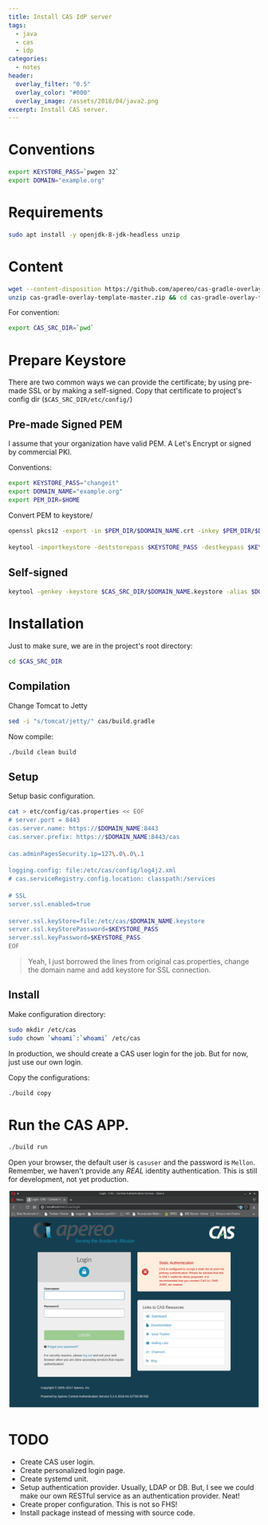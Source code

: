 ```yaml
---
title: Install CAS IdP server
tags:
  - java
  - cas
  - idp
categories:
  - notes
header:
  overlay_filter: "0.5"
  overlay_color: "#000"
  overlay_image: /assets/2018/04/java2.png
excerpt: Install CAS server.
---
```


# Conventions

```bash
export KEYSTORE_PASS=`pwgen 32`
export DOMAIN="example.org"
```

# Requirements

```bash
sudo apt install -y openjdk-8-jdk-headless unzip
```

# Content

```bash
wget --content-disposition https://github.com/apereo/cas-gradle-overlay-template/archive/master.zip
unzip cas-gradle-overlay-template-master.zip && cd cas-gradle-overlay-template-master
```

For convention:
```bash
export CAS_SRC_DIR=`pwd`
```

# Prepare Keystore

There are two common ways we can provide the certificate; by using pre-made SSL
or by making a self-signed. Copy that certificate to project's config dir (`$CAS_SRC_DIR/etc/config/`)

## Pre-made Signed PEM

I assume that your organization have valid PEM. A Let's Encrypt or signed by commercial PKI.

Conventions:

```bash
export KEYSTORE_PASS="changeit"
export DOMAIN_NAME="example.org"
export PEM_DIR=$HOME
```

Convert PEM to keystore/

```bash
openssl pkcs12 -export -in $PEM_DIR/$DOMAIN_NAME.crt -inkey $PEM_DIR/$DOMAIN_NAME.key -out $PEM_DIR/$DOMAIN_NAME.p12 -name $DOMAIN_NAME -passout pass:$KEYSTORE_PASS

keytool -importkeystore -deststorepass $KEYSTORE_PASS -destkeypass $KEYSTORE_PASS -destkeystore $CAS_SRC_DIR/etc/cas/$DOMAIN_NAME.keystore -srckeystore $PEM_DIR/$DOMAIN_NAME.p12 -srcstoretype PKCS12 -srcstorepass $KEYSTORE_PASS -alias $DOMAIN_NAME
```

## Self-signed

```bash
keytool -genkey -keystore $CAS_SRC_DIR/$DOMAIN_NAME.keystore -alias $DOMAIN_NAME -keyalg RSA -keysize 4096 -validity 720
```

#  Installation

Just to make sure, we are in the project's root directory:
```bash
cd $CAS_SRC_DIR
```

## Compilation
Change Tomcat to Jetty

```bash
sed -i "s/tomcat/jetty/" cas/build.gradle
```

Now compile:
```bash
./build clean build
```


## Setup
Setup basic configuration.

```bash
cat > etc/config/cas.properties << EOF
# server.port = 8443
cas.server.name: https://$DOMAIN_NAME:8443
cas.server.prefix: https://$DOMAIN_NAME:8443/cas

cas.adminPagesSecurity.ip=127\.0\.0\.1

logging.config: file:/etc/cas/config/log4j2.xml
# cas.serviceRegistry.config.location: classpath:/services

# SSL
server.ssl.enabled=true

server.ssl.keyStore=file:/etc/cas/$DOMAIN_NAME.keystore
server.ssl.keyStorePassword=$KEYSTORE_PASS
server.ssl.keyPassword=$KEYSTORE_PASS
EOF

```
> Yeah, I just borrowed the lines from original cas.properties, change the domain name and add keystore for SSL connection.

## Install

Make configuration directory:

```bash
sudo mkdir /etc/cas
sudo chown `whoami`:`whoami` /etc/cas
```

In production, we should create a CAS user login for the job. But for now, just use our own login.


Copy the configurations:

```bash
./build copy
```


# Run the CAS APP.

```bash
./build run
```

Open your browser, the default user is `casuser` and the password is `Mellon`. Remember, we haven't provide any *REAL* identity authentication. This is still for development, not yet production.

![CAS default login](/assets/2018/04/cas_default_login.png)


# TODO

 - Create CAS user login.
 - Create personalized login page.
 - Create systemd unit.
 - Setup authentication provider. Usually, LDAP or DB. But, I see we could make our own RESTful service as an authentication provider. Neat!
 - Create proper configuration. This is not so FHS!
 - Install package instead of messing with source code.
